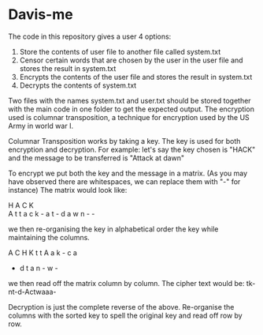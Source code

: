 # Davis-me
The code in this repository gives a user 4 options:
1. Store the contents of user file to another file called system.txt
2. Censor certain words that are chosen by the user in the user file and stores the result in system.txt
3. Encrypts the contents of the user file and stores the result in system.txt
4. Decrypts the contents of system.txt

Two files with the names system.txt and user.txt should be stored together with the main code in one folder to get the expected output.
The encryption used is columnar transposition, a technique for encryption used by the US Army in world war I.

Columnar Transposition works by taking a key. The key is used for both encryption and decryption. For example:
let's say the key chosen is "HACK" and the message to be transferred is "Attack at dawn"

To encrypt we put both the key and the message in a matrix. (As you may have observed there are whitespaces, we can replace them with "-" for instance)
The matrix would look like:

H A C K              
A t t a
c k - a
t - d a
w n - -

we then re-organising the key in alphabetical order the key while maintaining the columns.

A C H K
t t A a
k - c a
- d t a
n - w -

we then read off the matrix column by column.
The cipher text would be: tk-nt-d-Actwaaa-

Decryption is just the complete reverse of the above. Re-organise the columns with the sorted key to spell the original key and read off row by row.
